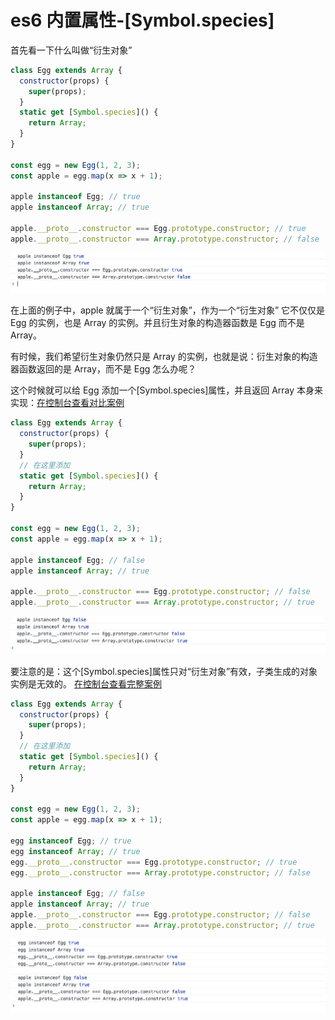 <!-- Date: 2018-06-04 01:17:52 -->

# es6 内置属性-[Symbol.species]

首先看一下什么叫做“衍生对象”

```js
class Egg extends Array {
  constructor(props) {
    super(props);
  }
  static get [Symbol.species]() {
    return Array;
  }
}

const egg = new Egg(1, 2, 3);
const apple = egg.map(x => x + 1);

apple instanceof Egg; // true
apple instanceof Array; // true

apple.__proto__.constructor === Egg.prototype.constructor; // true
apple.__proto__.constructor === Array.prototype.constructor; // false
```

![](./images/1.png)

在上面的例子中，apple 就属于一个“衍生对象”，作为一个“衍生对象” 它不仅仅是 Egg 的实例，也是 Array 的实例。并且衍生对象的构造器函数是 Egg 而不是 Array。

有时候，我们希望衍生对象仍然只是 Array 的实例，也就是说：衍生对象的构造器函数返回的是 Array，而不是 Egg 怎么办呢？

这个时候就可以给 Egg 添加一个[Symbol.species]属性，并且返回 Array 本身来实现：[在控制台查看对比案例](./demo/demo1.html)

```js
class Egg extends Array {
  constructor(props) {
    super(props);
  }
  // 在这里添加
  static get [Symbol.species]() {
    return Array;
  }
}

const egg = new Egg(1, 2, 3);
const apple = egg.map(x => x + 1);

apple instanceof Egg; // false
apple instanceof Array; // true

apple.__proto__.constructor === Egg.prototype.constructor; // false
apple.__proto__.constructor === Array.prototype.constructor; // true
```

![](./images/2.png)

要注意的是：这个[Symbol.species]属性只对“衍生对象”有效，子类生成的对象实例是无效的。 [在控制台查看完整案例](./demo/demo1.html)

```js
class Egg extends Array {
  constructor(props) {
    super(props);
  }
  // 在这里添加
  static get [Symbol.species]() {
    return Array;
  }
}

const egg = new Egg(1, 2, 3);
const apple = egg.map(x => x + 1);

egg instanceof Egg; // true
egg instanceof Array; // true
egg.__proto__.constructor === Egg.prototype.constructor; // true
egg.__proto__.constructor === Array.prototype.constructor; // false

apple instanceof Egg; // false
apple instanceof Array; // true
apple.__proto__.constructor === Egg.prototype.constructor; // false
apple.__proto__.constructor === Array.prototype.constructor; // true
```

![](./images/3.png)
